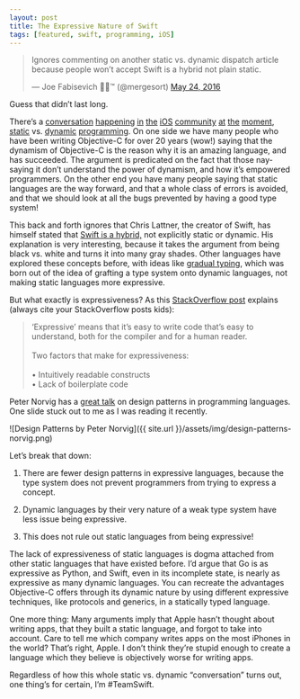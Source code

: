 ```yaml
---
layout: post
title: The Expressive Nature of Swift
tags: [featured, swift, programming, iOS]
---
```



<blockquote class="twitter-tweet" data-lang="en"><p lang="en" dir="ltr">Ignores commenting on another static vs. dynamic dispatch article because people won’t accept Swift is a hybrid not plain static.</p>&mdash; Joe Fabisevich 🐶🐳™ (@mergesort) <a href="https://twitter.com/mergesort/status/735132240808706050">May 24, 2016</a></blockquote> <script async src="//platform.twitter.com/widgets.js" charset="utf-8"></script>

Guess that didn’t last long.

There’s a [conversation](http://khanlou.com/2016/05/six-months-of-swift/) [happening](http://chris.eidhof.nl/post/dynamic-swift/) [in](https://twitter.com/wilshipley/status/735609509993807873) [the](http://inessential.com/2016/05/25/oldie_complains_about_the_old_old_ways) [iOS](https://www.noodlesoft.com/blog/2016/05/23/on-dynamism/) [community](http://bitsplitting.org/2016/05/24/not-perfected-here/) [at](http://www.manton.org/2016/05/apples-mindset-on-swift-dynamic-features.html) [the](http://blog.metaobject.com/2016/05/what-missing-in-discussion-about.html) [moment](http://shapeof.com/archives/2016/5/dynamic_swift.html), [static](https://ashfurrow.com/blog/adulterated-objective-c/) vs. [dynamic](http://inessential.com/2016/05/15/the_case_for_dynamic-swift_optimism) [programming](http://inessential.com/2016/05/14/the_tension_of_swift). On one side we have many people who have been writing Objective-C for over 20 years (wow!) saying that the dynamism of Objective-C is the reason why it is an amazing language, and has succeeded. The argument is predicated on the fact that those nay-saying it don’t understand the power of dynamism, and how it’s empowered programmers. On the other end you have many people saying that static languages are the way forward, and that a whole class of errors is avoided, and that we should look at all the bugs prevented by having a good type system!

This back and forth ignores that Chris Lattner, the creator of Swift, has himself stated that [Swift is a hybrid,](https://lists.swift.org/pipermail/swift-evolution/Week-of-Mon-20151207/001948.html) not explicitly static or dynamic. His explanation is very interesting, because it takes the argument from being black vs. white and turns it into many gray shades. Other languages have explored these concepts before, with ideas like [gradual typing](https://en.wikipedia.org/wiki/Gradual_typing), which was born out of the idea of grafting a type system onto dynamic languages, not making static languages more expressive.

But what exactly is expressiveness? As this [StackOverflow post](https://stackoverflow.com/questions/638881/what-does-expressive-mean-when-referring-to-programming-languages) explains (always cite your StackOverflow posts kids):
> ‘Expressive’ means that it’s easy to write code that’s easy to understand, both for the compiler and for a human reader.<br><br>
> Two factors that make for expressiveness:<br><br>
> • Intuitively readable constructs<br>
> • Lack of boilerplate code

Peter Norvig has a [great talk](https://norvig.com/design-patterns/design-patterns.pdf) on design patterns in programming languages. One slide stuck out to me as I was reading it recently.

![Design Patterns by Peter Norvig]({{ site.url }}/assets/img/design-patterns-norvig.png)


Let’s break that down:

1. There are fewer design patterns in expressive languages, because the type system does not prevent programmers from trying to express a concept.

1. Dynamic languages by their very nature of a weak type system have less issue being expressive.

1. This does not rule out static languages from being expressive!

The lack of expressiveness of static languages is dogma attached from other static languages that have existed before. I’d argue that Go is as expressive as Python, and Swift, even in its incomplete state, is nearly as expressive as many dynamic languages. You can recreate the advantages Objective-C offers through its dynamic nature by using different expressive techniques, like protocols and generics, in a statically typed language.

One more thing: Many arguments imply that Apple hasn’t thought about writing apps, that they built a static language, and forgot to take into account. Care to tell me which company writes apps on the most iPhones in the world? That’s right, Apple. I don’t think they’re stupid enough to create a language which they believe is objectively worse for writing apps.

Regardless of how this whole static vs. dynamic “conversation” turns out, one thing’s for certain, I’m #TeamSwift.
